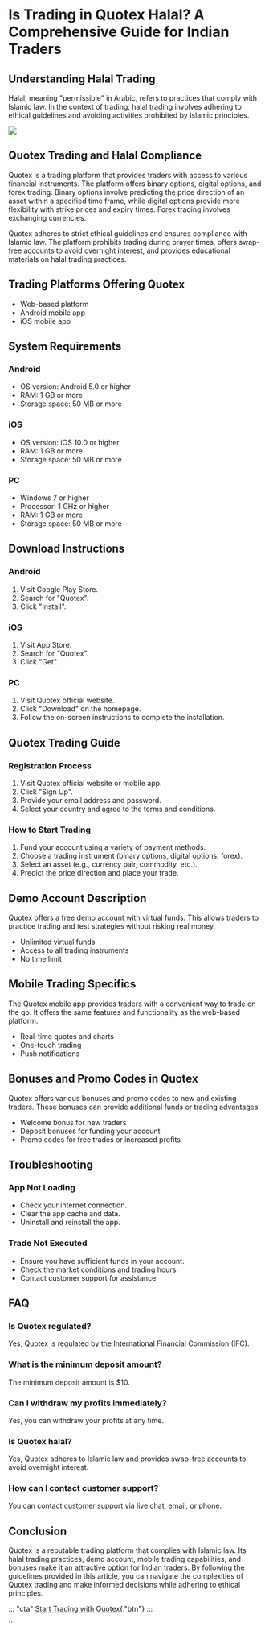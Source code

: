 # Is Trading in Quotex Halal? A Comprehensive Guide for Indian Traders

## Understanding Halal Trading

Halal, meaning "permissible" in Arabic, refers to practices that
comply with Islamic law. In the context of trading, halal trading
involves adhering to ethical guidelines and avoiding activities
prohibited by Islamic principles.

[![](https://static.quotex.io/files/4_en/300_250.jpg)](https://traff.sbs/brokerqxlid)

## Quotex Trading and Halal Compliance

Quotex is a trading platform that provides traders with access to
various financial instruments. The platform offers binary options,
digital options, and forex trading. Binary options involve predicting
the price direction of an asset within a specified time frame, while
digital options provide more flexibility with strike prices and expiry
times. Forex trading involves exchanging currencies.

Quotex adheres to strict ethical guidelines and ensures compliance with
Islamic law. The platform prohibits trading during prayer times, offers
swap-free accounts to avoid overnight interest, and provides educational
materials on halal trading practices.

## Trading Platforms Offering Quotex

-   Web-based platform
-   Android mobile app
-   iOS mobile app

## System Requirements

### Android

-   OS version: Android 5.0 or higher
-   RAM: 1 GB or more
-   Storage space: 50 MB or more

### iOS

-   OS version: iOS 10.0 or higher
-   RAM: 1 GB or more
-   Storage space: 50 MB or more

### PC

-   Windows 7 or higher
-   Processor: 1 GHz or higher
-   RAM: 1 GB or more
-   Storage space: 50 MB or more

## Download Instructions

### Android

1.  Visit Google Play Store.
2.  Search for "Quotex".
3.  Click "Install".

### iOS

1.  Visit App Store.
2.  Search for "Quotex".
3.  Click "Get".

### PC

1.  Visit Quotex official website.
2.  Click "Download" on the homepage.
3.  Follow the on-screen instructions to complete the installation.

## Quotex Trading Guide

### Registration Process

1.  Visit Quotex official website or mobile app.
2.  Click "Sign Up".
3.  Provide your email address and password.
4.  Select your country and agree to the terms and conditions.

### How to Start Trading

1.  Fund your account using a variety of payment methods.
2.  Choose a trading instrument (binary options, digital options,
    forex).
3.  Select an asset (e.g., currency pair, commodity, etc.).
4.  Predict the price direction and place your trade.

## Demo Account Description

Quotex offers a free demo account with virtual funds. This allows
traders to practice trading and test strategies without risking real
money.

-   Unlimited virtual funds
-   Access to all trading instruments
-   No time limit

## Mobile Trading Specifics

The Quotex mobile app provides traders with a convenient way to trade on
the go. It offers the same features and functionality as the web-based
platform.

-   Real-time quotes and charts
-   One-touch trading
-   Push notifications

## Bonuses and Promo Codes in Quotex

Quotex offers various bonuses and promo codes to new and existing
traders. These bonuses can provide additional funds or trading
advantages.

-   Welcome bonus for new traders
-   Deposit bonuses for funding your account
-   Promo codes for free trades or increased profits

## Troubleshooting

### App Not Loading

-   Check your internet connection.
-   Clear the app cache and data.
-   Uninstall and reinstall the app.

### Trade Not Executed

-   Ensure you have sufficient funds in your account.
-   Check the market conditions and trading hours.
-   Contact customer support for assistance.

## FAQ

### Is Quotex regulated?

Yes, Quotex is regulated by the International Financial Commission
(IFC).

### What is the minimum deposit amount?

The minimum deposit amount is \$10.

### Can I withdraw my profits immediately?

Yes, you can withdraw your profits at any time.

### Is Quotex halal?

Yes, Quotex adheres to Islamic law and provides swap-free accounts to
avoid overnight interest.

### How can I contact customer support?

You can contact customer support via live chat, email, or phone.

## Conclusion

Quotex is a reputable trading platform that complies with Islamic law.
Its halal trading practices, demo account, mobile trading capabilities,
and bonuses make it an attractive option for Indian traders. By
following the guidelines provided in this article, you can navigate the
complexities of Quotex trading and make informed decisions while
adhering to ethical principles.

::: \"cta\"
[Start Trading with
Quotex](\%22https://traff.sbs/brokerqxsignup\%22){."btn"}
:::

\`\`\`

